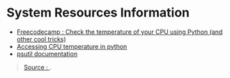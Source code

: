# System Resources Information

* [Freecodecamp : Check the temperature of your CPU using Python \(and other cool tricks\)](https://www.freecodecamp.org/news/using-psutil-in-python-8623d9fac8dd/)
* [Accessing CPU temperature in python](https://stackoverflow.com/questions/3262603/accessing-cpu-temperature-in-python)
* [psutil documentation](https://psutil.readthedocs.io/en/latest/)

> [Source : ](https://).

